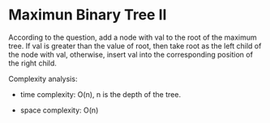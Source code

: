 # Maximun Binary Tree II

According to the question, add a node with val to the root of the maximum tree. If val is greater than the value of root, then take root as the left child of the node with val, otherwise, insert val into the corresponding position of the right child.

Complexity analysis:
- time complexity: O(n),  n is the depth of the tree.

- space complexity: O(n)
